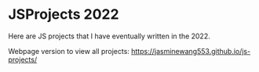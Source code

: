 # JSProjects 2022

Here are JS projects that I have eventually written in the 2022.


Webpage version to view all projects: https://jasminewang553.github.io/js-projects/
